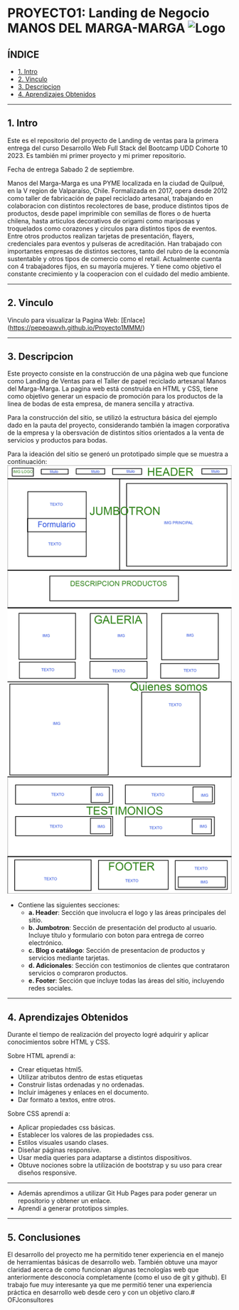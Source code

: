 # PROYECTO1: Landing de Negocio MANOS DEL MARGA-MARGA ![Logo](./public/assets/img/mmmlogoheadw.png)

## **ÍNDICE**

* [1. Intro](#1-intro)
* [2. Vinculo](#2-vinculo)
* [3. Descripcion](#3-descripcion)
* [4. Aprendizajes Obtenidos](#4-aprendizajes-obtenidos)


****

## 1. Intro

Este es el repositorio del proyecto de Landing de ventas 
para la primera entrega del curso Desarrollo Web Full Stack del Bootcamp UDD Cohorte 10 2023. 
Es también mi primer proyecto y mi primer repositorio.

Fecha de entrega Sabado 2 de septiembre.

Manos del Marga-Marga  es una PYME localizada en la ciudad de Quilpué, en la V region de Valparaíso, Chile.
Formalizada en 2017, opera desde 2012 como taller de fabricación de papel reciclado artesanal, trabajando en colaboracion con distintos recolectores de base, produce distintos tipos de productos, desde papel imprimible con semillas de flores o de huerta chilena, hasta articulos decorativos de origami como mariposas y troquelados como corazones y circulos para distintos tipos de eventos. Entre otros productos realizan tarjetas de presentación, flayers, credenciales para eventos y pulseras de acreditación.
Han trabajado con importantes empresas de distintos sectores, tanto del rubro de la economía sustentable y otros tipos de comercio como el retail. Actualmente cuenta con 4 trabajadores fijos, en su mayoría mujeres. Y tiene como objetivo el constante crecimiento y la cooperacion con el cuidado del medio ambiente.

****

## 2. Vinculo

Vinculo para visualizar la Pagina Web: 
[Enlace] (https://pepeoawvh.github.io/Proyecto1MMM/)

****

## 3. Descripcion

Este proyecto consiste en la construcción de una página web que funcione como Landing de Ventas 
para el Taller de papel reciclado artesanal Manos del Marga-Marga.
La pagina web está construida en HTML y CSS, tiene como objetivo generar un espacio de promoción para los productos de la linea de bodas de esta empresa, de manera sencilla y atractiva.

Para la construcción del sitio, se utilizó la estructura básica del ejemplo dado en la pauta del proyecto, considerando también la imagen corporativa de la empresa y la obersvación de distintos sitios orientados a la venta de servicios y productos para bodas.

Para la ideación del sitio se generó un prototipado simple que se muestra a continuación:
![Prototipo](./public/assets/prototipo_simple/PROTOTIPO_SIMPLE.jpg)


- Contiene las siguientes secciones:
  - **a. Header**:
    Sección que involucra el logo y las áreas principales del sitio.
  - **b. Jumbotron**:
    Sección de presentación del producto al usuario. Incluye título y formulario con boton para entrega de correo electrónico.
  - **c. Blog o catálogo**:
    Sección de presentacion de productos y servicios mediante tarjetas.
  - **d. Adicionales**:
    Sección con testimonios de clientes que contrataron servicios o compraron productos.
  - **e. Footer**:
    Sección que incluye todas las áreas del sitio, incluyendo redes sociales.

****

## 4. Aprendizajes Obtenidos

Durante el tiempo de realización del proyecto logré adquirir y aplicar conocimientos sobre HTML y CSS.

Sobre HTML aprendí a:

- Crear etiquetas html5.
- Utilizar atributos dentro de estas etiquetas
- Construir listas ordenadas y no ordenadas.
- Incluir imágenes y enlaces en el documento.
- Dar formato a textos, entre otros.

Sobre CSS aprendí a:

- Aplicar propiedades css básicas.
- Establecer los valores de las propiedades css.
- Estilos visuales usando clases.
- Diseñar páginas responsive.
- Usar media queries para adaptarse a distintos dispositivos.
- Obtuve nociones sobre la utilización de bootstrap y su uso para crear diseños responsive.
__________

- Además aprendimos a utilizar Git Hub Pages para poder generar un repositorio y obtener un enlace.
- Aprendí a generar prototipos simples.

****
## 5. Conclusiones

El desarrollo del proyecto me ha permitido tener experiencia en el manejo de herramientas básicas de desarrollo web.
También obtuve una mayor claridad acerca de como funcionan algunas tecnologías web que anteriormente desconocía completamente (como el uso de git y github).
El trabajo fue muy interesante ya que me permitió tener una experiencia práctica en desarrollo web desde cero y con un objetivo claro.#   O F J c o n s u l t o r e s 
 
 